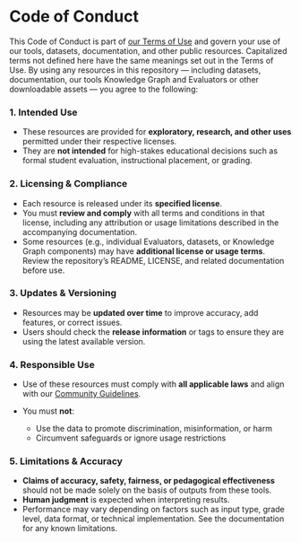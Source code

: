 # Code of Conduct

This Code of Conduct is part of [our Terms of Use](https://learningcommons.org/terms-of-use/) and govern your use of our tools, datasets, documentation, and other public resources. Capitalized terms not defined here have the same meanings set out in the Terms of Use. By using any resources in this repository — including datasets, documentation, our tools Knowledge Graph and Evaluators or other downloadable assets — you agree to the following:

### **1\. Intended Use**

* These resources are provided for **exploratory, research, and other uses** permitted under their respective licenses.  
* They are **not intended** for high-stakes educational decisions such as formal student evaluation, instructional placement, or grading.

### **2\. Licensing & Compliance**

* Each resource is released under its **specified license**.  
* You must **review and comply** with all terms and conditions in that license, including any attribution or usage limitations described in the accompanying documentation.  
* Some resources (e.g., individual Evaluators, datasets, or Knowledge Graph components) may have **additional license or usage terms**. Review the repository’s README, LICENSE, and related documentation before use.

### **3\. Updates & Versioning**

* Resources may be **updated over time** to improve accuracy, add features, or correct issues.  
* Users should check the **release information** or tags to ensure they are using the latest available version.

### **4\. Responsible Use**

* Use of these resources must comply with **all applicable laws** and align with our [Community Guidelines](https://learningcommons.org/community-guidelines/).

* You must **not**:  
  * Use the data to promote discrimination, misinformation, or harm  
  * Circumvent safeguards or ignore usage restrictions

### **5\. Limitations & Accuracy**

* **Claims of accuracy, safety, fairness, or pedagogical effectiveness** should not be made solely on the basis of outputs from these tools.  
* **Human judgment** is expected when interpreting results.  
* Performance may vary depending on factors such as input type, grade level, data format, or technical implementation. See the documentation for any known limitations.
